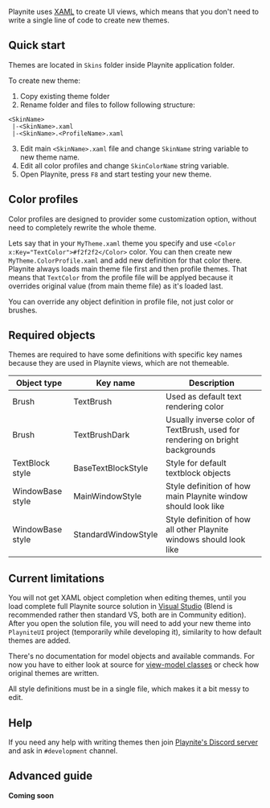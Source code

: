 Playnite uses [XAML](https://msdn.microsoft.com/en-us/library/cc295302.aspx) to create UI views, which means that you don't need to write a single line of code to create new themes.

## Quick start
Themes are located in `Skins` folder inside Playnite application folder.

To create new theme:
1. Copy existing theme folder
2. Rename folder and files to follow following structure:
```
<SkinName>
 |-<SkinName>.xaml
 |-<SkinName>.<ProfileName>.xaml
```
3. Edit main `<SkinName>.xaml` file and change `SkinName` string variable to new theme name.
4. Edit all color profiles and change `SkinColorName` string variable.
5. Open Playnite, press `F8` and start testing your new theme.

## Color profiles
Color profiles are designed to provider some customization option, without need to completely rewrite the whole theme.

Lets say that in your `MyTheme.xaml` theme you specify and use `<Color x:Key="TextColor">#f2f2f2</Color>` color. You can then create new `MyTheme.ColorProfile.xaml` and add new definition for that color there. Playnite always loads main theme file first and then profile themes. That means that `TextColor` from the profile file will be applyed because it overrides original value (from main theme file) as it's loaded last.

You can override any object definition in profile file, not just color or brushes.

## Required objects
Themes are required to have some definitions with specific key names because they are used in Playnite views, which are not themeable.

| Object type  | Key name | Description
| ------------- | ------------- | ------------- |
| Brush| TextBrush| Used as default text rendering color
| Brush| TextBrushDark| Usually inverse color of TextBrush, used for rendering on bright backgrounds
| TextBlock style | BaseTextBlockStyle | Style for default textblock objects
| WindowBase style | MainWindowStyle| Style definition of how main Playnite window should look like
| WindowBase style | StandardWindowStyle | Style definition of how all other Playnite windows should look like

## Current limitations
You will not get XAML object completion when editing themes, until you load complete full Playnite source solution in [Visual Studio](https://www.visualstudio.com/vs/community/) (Blend is recommended rather then standard VS, both are in Community edition). After you open the solution file, you will need to add your new theme into `PlayniteUI` project (temporarily while developing it), similarity to how default themes are added.

There's no documentation for model objects and available commands. For now you have to either look at source for [view-model classes](https://github.com/JosefNemec/Playnite/tree/master/source/PlayniteUI/ViewModels) or check how original themes are written.

All style definitions must be in a single file, which makes it a bit messy to edit.

## Help
If you need any help with writing themes then join [Playnite's Discord server](https://discord.gg/hSFvmN6) and ask in `#development` channel.

## Advanced guide

**Coming soon**